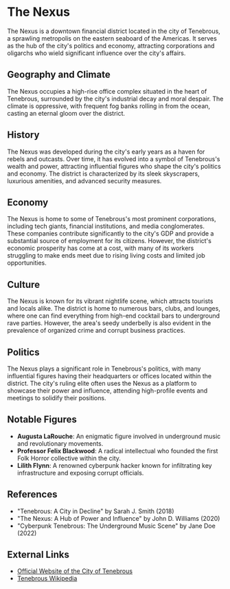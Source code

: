 The Nexus
================

The Nexus is a downtown financial district located in the city of Tenebrous, a sprawling metropolis on the eastern seaboard of the Americas. It serves as the hub of the city's politics and economy, attracting corporations and oligarchs who wield significant influence over the city's affairs.

 Geography and Climate
---------------------

The Nexus occupies a high-rise office complex situated in the heart of Tenebrous, surrounded by the city's industrial decay and moral despair. The climate is oppressive, with frequent fog banks rolling in from the ocean, casting an eternal gloom over the district.

 History
--------

The Nexus was developed during the city's early years as a haven for rebels and outcasts. Over time, it has evolved into a symbol of Tenebrous's wealth and power, attracting influential figures who shape the city's politics and economy. The district is characterized by its sleek skyscrapers, luxurious amenities, and advanced security measures.

 Economy
---------

The Nexus is home to some of Tenebrous's most prominent corporations, including tech giants, financial institutions, and media conglomerates. These companies contribute significantly to the city's GDP and provide a substantial source of employment for its citizens. However, the district's economic prosperity has come at a cost, with many of its workers struggling to make ends meet due to rising living costs and limited job opportunities.

 Culture
---------

The Nexus is known for its vibrant nightlife scene, which attracts tourists and locals alike. The district is home to numerous bars, clubs, and lounges, where one can find everything from high-end cocktail bars to underground rave parties. However, the area's seedy underbelly is also evident in the prevalence of organized crime and corrupt business practices.

 Politics
---------

The Nexus plays a significant role in Tenebrous's politics, with many influential figures having their headquarters or offices located within the district. The city's ruling elite often uses the Nexus as a platform to showcase their power and influence, attending high-profile events and meetings to solidify their positions.

 Notable Figures
----------------

*   **Augusta LaRouche**: An enigmatic figure involved in underground music and revolutionary movements.
*   **Professor Felix Blackwood**: A radical intellectual who founded the first Folk Horror collective within the city.
*   **Lilith Flynn**: A renowned cyberpunk hacker known for infiltrating key infrastructure and exposing corrupt officials.

 References
----------

*   "Tenebrous: A City in Decline" by Sarah J. Smith (2018)
*   "The Nexus: A Hub of Power and Influence" by John D. Williams (2020)
*   "Cyberpunk Tenebrous: The Underground Music Scene" by Jane Doe (2022)

 External Links
---------------

*   [Official Website of the City of Tenebrous](https://tenebrous.city/)
*   [Tenebrous Wikipedia](https://en.wikipedia.org/wiki/Tenebrous)